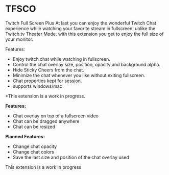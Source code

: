 # TFSCO
Twitch Full Screen Plus
At last you can enjoy the wonderful Twitch Chat experience while watching your favorite stream in fullscreen! unlike the Twitch.tv Theater Mode, with this extension you get to enjoy the full size of your monitor.

Features:

- Enjoy twitch chat while watching in fullscreen.
- Control the chat overlay size, position, opacity and background alpha.
- Hide Sticky Cheers from the chat.
- Minimize the chat whenever you like without exiting fullscreen.
- Chat properties kept for session.
- supports windows/mac

*This extension is a work in progress.

<b>Features:</b>
<ul>
  <li>Chat overlay on top of a fullscreen video</li>
  <li>Chat can be dragged anywhere</li>
  <li>Chat can be resized</li>
</ul>

<b>Planned Features:</b>
<ul>
  <li>Change chat opacity</li>
  <li>Change chat colors</li>
  <li>Save the last size and position of the chat overlay used</li>
</ul>

This extension is a work in progress
